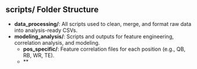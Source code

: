 ## scripts/ Folder Structure

- **data_processing/**: All scripts used to clean, merge, and format raw data into analysis-ready CSVs.
- **modeling_analysis/**: Scripts and outputs for feature engineering, correlation analysis, and modeling.
  - **pos_specific/**: Feature correlation files for each position (e.g., QB, RB, WR, TE).
  - **